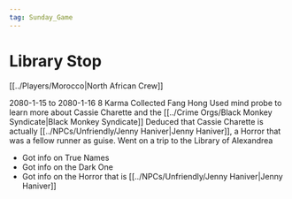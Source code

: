 ```yaml
---
tag: Sunday_Game
---
```

# Library Stop
[[../Players/Morocco|North African Crew]]

2080-1-15 to 2080-1-16
8 Karma
Collected Fang Hong
Used mind probe to learn more about Cassie Charette and the [[../Crime Orgs/Black Monkey Syndicate|Black Monkey Syndicate]]
Deduced that Cassie Charette is actually [[../NPCs/Unfriendly/Jenny Haniver|Jenny Haniver]], a Horror that was a fellow runner as guise.
Went on a trip to the Library of Alexandrea
- Got info on True Names
- Got info on the Dark One
- Got info on the Horror that is [[../NPCs/Unfriendly/Jenny Haniver|Jenny Haniver]]